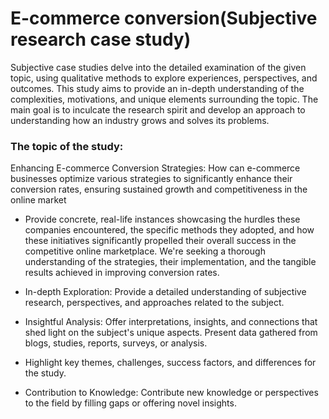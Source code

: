 # E-commerce conversion(Subjective research case study)
Subjective case studies delve into the detailed examination of the given topic, using qualitative methods to explore experiences, perspectives, and outcomes. This study aims to provide an in-depth understanding of the complexities, motivations, and unique elements surrounding the topic. The main goal is to inculcate the research spirit and develop an approach to understanding how an industry grows and solves its problems.
### The topic of the study:
Enhancing E-commerce Conversion Strategies: How can e-commerce businesses optimize various strategies to significantly enhance their conversion rates, ensuring sustained growth and competitiveness in the online market
- Provide concrete, real-life instances showcasing the hurdles these companies encountered, the specific methods they adopted, and how these initiatives significantly propelled their overall success in the competitive online marketplace. We're seeking a thorough understanding of the strategies, their implementation, and the tangible results achieved in improving conversion rates.

- In-depth Exploration: Provide a detailed understanding of subjective research, perspectives, and approaches related to the subject.
- Insightful Analysis: Offer interpretations, insights, and connections that shed light on the subject's unique aspects.
Present data gathered from blogs, studies, reports, surveys, or analysis.
- Highlight key themes, challenges, success factors, and differences for the study.
- Contribution to Knowledge: Contribute new knowledge or perspectives to the field by filling gaps or offering novel insights.
